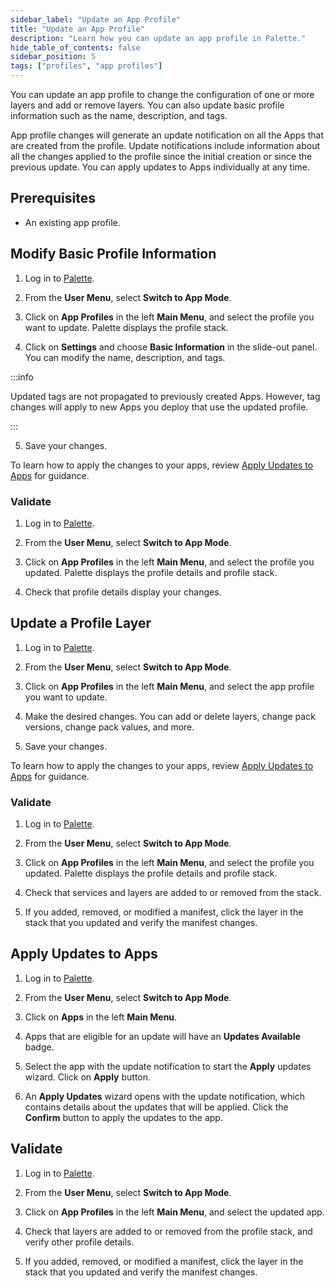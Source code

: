 ```yaml
---
sidebar_label: "Update an App Profile"
title: "Update an App Profile"
description: "Learn how you can update an app profile in Palette."
hide_table_of_contents: false
sidebar_position: 5
tags: ["profiles", "app profiles"]
---
```



You can update an app profile to change the configuration of one or more layers and add or remove layers. You can also update basic profile information such as the name, description, and tags.

App profile changes will generate an update notification on all the Apps that are created from the profile. Update notifications include information about all the changes applied to the profile since the initial creation or since the previous update. You can apply updates to Apps individually at any time.


## Prerequisites

- An existing app profile.


## Modify Basic Profile Information

1. Log in to [Palette](https://console.spectrocloud.com).

2. From the **User Menu**, select **Switch to App Mode**.

3. Click on **App Profiles** in the left **Main Menu**, and select the profile you want to update. Palette displays the profile stack.

4. Click on **Settings** and choose **Basic Information** in the slide-out panel.  You can modify the name, description, and tags.
    
:::info

  Updated tags are not propagated to previously created Apps. However, tag changes will apply to new Apps you deploy that use the updated profile.

:::

5. Save your changes.

To learn how to apply the changes to your apps, review [Apply Updates to Apps](#apply-updates-to-apps) for guidance.


### Validate

1. Log in to [Palette](https://console.spectrocloud.com).

2. From the **User Menu**, select **Switch to App Mode**.

3. Click on **App Profiles** in the left **Main Menu**, and select the profile you updated. Palette displays the profile details and profile stack.

4. Check that profile details display your changes.


## Update a Profile Layer

1. Log in to [Palette](https://console.spectrocloud.com/).

2. From the **User Menu**, select **Switch to App Mode**.

3. Click on **App Profiles** in the left **Main Menu**, and select the app profile you want to update.

4. Make the desired changes. You can add or delete layers, change pack versions, change pack values, and more. 

5. Save your changes.

To learn how to apply the changes to your apps, review [Apply Updates to Apps](#apply-updates-to-apps) for guidance.


### Validate

1. Log in to [Palette](https://console.spectrocloud.com).

2. From the **User Menu**, select **Switch to App Mode**.

3. Click on **App Profiles** in the left **Main Menu**, and select the profile you updated. Palette displays the profile details and profile stack.

4. Check that services and layers are added to or removed from the stack.  

5. If you added, removed, or modified a manifest, click the layer in the stack that you updated and verify the manifest changes.


## Apply Updates to Apps

1. Log in to [Palette](https://console.spectrocloud.com).

2. From the **User Menu**, select **Switch to App Mode**.

3. Click on **Apps** in the left **Main Menu**.

5. Apps that are eligible for an update will have an **Updates Available** badge.

6. Select the app with the update notification to start the **Apply** updates wizard. Click on **Apply** button.

7. An **Apply Updates** wizard opens with the update notification, which contains details about the updates that will be applied. Click the **Confirm** button to apply the updates to the app.


## Validate

1. Log in to [Palette](https://console.spectrocloud.com).

2. From the **User Menu**, select **Switch to App Mode**.

3. Click on **App Profiles** in the left **Main Menu**, and select the updated app.

4. Check that layers are added to or removed from the profile stack, and verify other profile details.  

5. If you added, removed, or modified a manifest, click the layer in the stack that you updated and verify the manifest changes.

